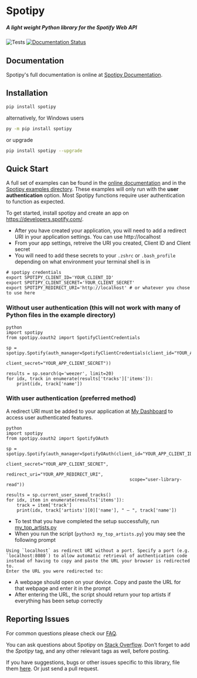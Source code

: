 # Spotipy

##### A light weight Python library for the Spotify Web API

![Tests](https://github.com/plamere/spotipy/workflows/Tests/badge.svg?branch=master) [![Documentation Status](https://readthedocs.org/projects/spotipy/badge/?version=latest)](https://spotipy.readthedocs.io/en/latest/?badge=latest)

## Documentation

Spotipy's full documentation is online at [Spotipy Documentation](http://spotipy.readthedocs.org/).

## Installation

```bash
pip install spotipy
```

alternatively, for Windows users 

```bash
py -m pip install spotipy
```

or upgrade

```bash
pip install spotipy --upgrade
```

## Quick Start

A full set of examples can be found in the [online documentation](http://spotipy.readthedocs.org/) and in the [Spotipy examples directory](https://github.com/plamere/spotipy/tree/master/examples).
These examples will only run with the **user authentication** option. Most Spotipy functions require user authentication to 
function as expected.

To get started, install spotipy and create an app on https://developers.spotify.com/.
* After you have created your application, you will need to add a redirect URI in your application settings. You can use http://localhost
* From your app settings, retreive the URI you created, Client ID and Client secret
* You will need to add these secrets to your `.zshrc` or `.bash_profile` depending on what environment your terminal shell is in

```
# spotipy credentials
export SPOTIPY_CLIENT_ID='YOUR_CLIENT_ID'
export SPOTIPY_CLIENT_SECRET='YOUR_CLIENT_SECRET'
export SPOTIPY_REDIRECT_URI='http://localhost' # or whatever you chose to use here
```

### Without user authentication (this will not work with many of Python files in the example directory)

```
python
import spotipy
from spotipy.oauth2 import SpotifyClientCredentials

sp = spotipy.Spotify(auth_manager=SpotifyClientCredentials(client_id="YOUR_APP_CLIENT_ID",
                                                           client_secret="YOUR_APP_CLIENT_SECRET"))

results = sp.search(q='weezer', limit=20)
for idx, track in enumerate(results['tracks']['items']):
    print(idx, track['name'])
```

### With user authentication (preferred method)

A redirect URI must be added to your application at [My Dashboard](https://developer.spotify.com/dashboard/applications) to access user authenticated features.

```
python
import spotipy
from spotipy.oauth2 import SpotifyOAuth

sp = spotipy.Spotify(auth_manager=SpotifyOAuth(client_id="YOUR_APP_CLIENT_ID",
                                               client_secret="YOUR_APP_CLIENT_SECRET",
                                               redirect_uri="YOUR_APP_REDIRECT_URI",
                                               scope="user-library-read"))

results = sp.current_user_saved_tracks()
for idx, item in enumerate(results['items']):
    track = item['track']
    print(idx, track['artists'][0]['name'], " – ", track['name'])
```

* To test that you have completed the setup successfully, run [my_top_artists.py](https://github.com/spotipy-dev/spotipy/blob/master/examples/my_top_artists.py)
* When you run the script (`python3 my_top_artists.py`) you may see the following prompt
```
Using `localhost` as redirect URI without a port. Specify a port (e.g. `localhost:8080`) to allow automatic retrieval of authentication code instead of having to copy and paste the URL your browser is redirected to.
Enter the URL you were redirected to:
```
* A webpage should open on your device. Copy and paste the URL for that webpage and enter it in the prompt
* After entering the URL, the script should return your top artists if everything has been setup correctly

## Reporting Issues

For common questions please check our [FAQ](FAQ.md).

You can ask questions about Spotipy on
[Stack Overflow](http://stackoverflow.com/questions/ask).
Don’t forget to add the *Spotipy* tag, and any other relevant tags as well, before posting.

If you have suggestions, bugs or other issues specific to this library,
file them [here](https://github.com/plamere/spotipy/issues).
Or just send a pull request.
